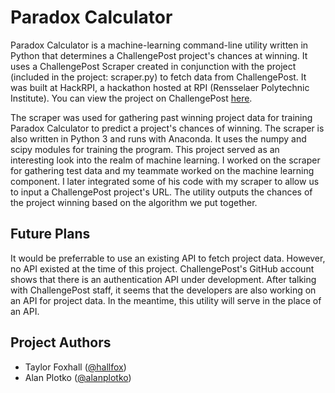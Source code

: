 # Paradox Calculator

Paradox Calculator is a machine-learning command-line utility written in Python that determines a ChallengePost project's chances at winning. It uses a ChallengePost Scraper created in conjunction with the project (included in the project: scraper.py) to fetch data from ChallengePost. It was built at HackRPI, a hackathon hosted at RPI (Rensselaer Polytechnic Institute). You can view the project on ChallengePost [here](http://challengepost.com/software/paradox-calculator).

The scraper was used for gathering past winning project data for training Paradox Calculator to predict a project's chances of winning. The scraper is also written in Python 3 and runs with Anaconda. It uses the numpy and scipy modules for training the program. This project served as an interesting look into the realm of machine learning. I worked on the scraper for gathering test data and my teammate worked on the machine learning component. I later integrated some of his code with my scraper to allow us to input a ChallengePost project's URL. The utility outputs the chances of the project winning based on the algorithm we put together.

## Future Plans

It would be preferrable to use an existing API to fetch project data. However, no API existed at the time of this project. ChallengePost's GitHub account shows that there is an authentication API under development. After talking with ChallengePost staff, it seems that the developers are also working on an API for project data. In the meantime, this utility will serve in the place of an API.

## Project Authors

- Taylor Foxhall ([@hallfox](https://github.com/hallfox))
- Alan Plotko ([@alanplotko](https://github.com/alanplotko))
